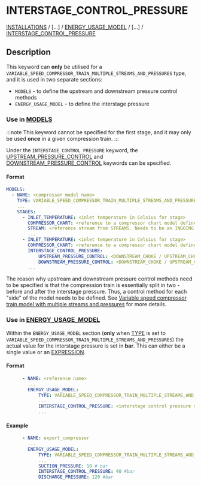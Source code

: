 # INTERSTAGE_CONTROL_PRESSURE

[INSTALLATIONS](/about/references/INSTALLATIONS.md) /
[...] /
[ENERGY_USAGE_MODEL](/about/references/ENERGY_USAGE_MODEL.md)  / [...] /
[INTERSTAGE_CONTROL_PRESSURE](/about/references/INTERSTAGE_CONTROL_PRESSURE.md)

## Description

This keyword can **only** be utilised for a `VARIABLE_SPEED_COMPRESSOR_TRAIN_MULTIPLE_STREAMS_AND_PRESSURES` type, and it is used in two separate sections:

- `MODELS` - to define the upstream and downstream pressure control methods
- `ENERGY_USAGE_MODEL` - to define the interstage pressure

### Use in [MODELS](/about/references/MODELS.md)

:::note
This keyword cannot be specified for the first stage, and it may only be used **once** in a given compression train.
:::

Under the `INTERSTAGE_CONTROL_PRESSURE` keyword, the [UPSTREAM_PRESSURE_CONTROL](/about/references/UPSTREAM_PRESSURE_CONTROL.md) and [DOWNSTREAM_PRESSURE_CONTROL](/about/references/DOWNSTREAM_PRESSURE_CONTROL.md) keywords can be specified.

#### Format

~~~~yaml
MODELS:
  - NAME: <compressor model name>
    TYPE: VARIABLE_SPEED_COMPRESSOR_TRAIN_MULTIPLE_STREAMS_AND_PRESSURES
    ...
    STAGES:
      - INLET_TEMPERATURE: <inlet temperature in Celsius for stage>
        COMPRESSOR_CHART: <reference to a compressor chart model defined in MODELS>
        STREAM: <reference stream from STREAMS. Needs to be an INGOING type stream.>
        ...
      - INLET_TEMPERATURE: <inlet temperature in Celsius for stage>
        COMPRESSOR_CHART: <reference to a compressor chart model defined in MODELS>
        INTERSTAGE_CONTROL_PRESSURE:
            UPSTREAM_PRESSURE_CONTROL: <DOWNSTREAM_CHOKE / UPSTREAM_CHOKE / INDIVIDUAL_ASV_RATE> 
            DOWNSTREAM_PRESSURE_CONTROL: <DOWNSTREAM_CHOKE / UPSTREAM_CHOKE / INDIVIDUAL_ASV_RATE>
        ...
~~~~

The reason why upstream and downstream pressure control methods need to be specified is that the compression train is essentially split in two - before and after the interstage pressure. Thus, a control method for each "side" of the model needs to be defined.
See [Variable speed compressor train model with multiple streams and pressures](/about/modelling/setup/models/compressor_modelling/compressor_models_types/variable_speed_compressor_train_model_with_multiple_streams_and_pressures.md) for more details.

### Use in [ENERGY_USAGE_MODEL](/about/references/ENERGY_USAGE_MODEL.md)

Within the `ENERGY_USAGE_MODEL` section (**only** when [TYPE](/about/references/TYPE.md) is set to `VARIABLE_SPEED_COMPRESSOR_TRAIN_MULTIPLE_STREAMS_AND_PRESSURES`) the actual value for the interstage pressure is set in **bar**.
This can either be a single value or an [EXPRESSION](/about/references/EXPRESSION.md).

#### Format

~~~~~~~~yaml
      - NAME: <reference name>
        ...
        ENERGY_USAGE_MODEL:
            TYPE: VARIABLE_SPEED_COMPRESSOR_TRAIN_MULTIPLE_STREAMS_AND_PRESSURES
            ...
            INTERSTAGE_CONTROL_PRESSURE: <interstage control pressure value/expression>
            ...
~~~~~~~~

#### Example

~~~~~~~~yaml
      - NAME: export_compressor
        ...
        ENERGY_USAGE_MODEL:
            TYPE: VARIABLE_SPEED_COMPRESSOR_TRAIN_MULTIPLE_STREAMS_AND_PRESSURES
            ...
            SUCTION_PRESSURE: 10 # bar
            INTERSTAGE_CONTROL_PRESSURE: 40 #bar
            DISCHARGE_PRESSURE: 120 #bar
~~~~~~~~
